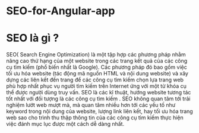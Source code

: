 # SEO-for-Angular-app
<h1> SEO là gì ? </h1>
 SEO( Search Engine Optimization) là một tập hợp các phương pháp nhằm nâng cao thứ hạng của một website trong các trang kết quả của các công cụ tìm kiếm (phổ biến nhất là Google). Các phương pháp đó bao gồm việc tối ưu hóa website (tác động mã nguồn HTML và nội dung website) và xây dựng các liên kết đến trang để các công cụ tìm kiếm chọn lựa trang web phù hợp nhất phục vụ người tìm kiếm trên Internet ứng với một từ khóa cụ thể được người dùng truy vấn. SEO là các kĩ thuật, hướng website tương tác tốt nhất với đối tượng là các công cụ tìm kiếm . SEO không quan tâm tới trải nghiệm lướt web mượt mà, mà quan tâm nhiều hơn tới các yếu tố như keyword trong nội dung của website, lượng link liên kết, hay tối ưu hóa trang web sao cho trình thu thập thông tin của các công cụ tìm kiếm thực hiện việc đánh mục lục được một cách dễ dàng nhất. 
 
